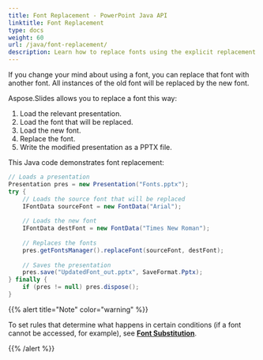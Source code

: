 ```yaml
---
title: Font Replacement - PowerPoint Java API
linktitle: Font Replacement
type: docs
weight: 60
url: /java/font-replacement/
description: Learn how to replace fonts using the explicit replacement method in PowerPoint using the Java API.
---
```


If you change your mind about using a font, you can replace that font with another font. All instances of the old font will be replaced by the new font. 

Aspose.Slides allows you to replace a font this way:

1. Load the relevant presentation. 
2. Load the font that will be replaced.
3. Load the new font. 
4. Replace the font. 
5. Write the modified presentation as a PPTX file.

This Java code demonstrates font replacement:

```java
// Loads a presentation
Presentation pres = new Presentation("Fonts.pptx");
try {
    // Loads the source font that will be replaced
    IFontData sourceFont = new FontData("Arial");
    
    // Loads the new font
    IFontData destFont = new FontData("Times New Roman");
    
    // Replaces the fonts
    pres.getFontsManager().replaceFont(sourceFont, destFont);
    
    // Saves the presentation
    pres.save("UpdatedFont_out.pptx", SaveFormat.Pptx);
} finally {
    if (pres != null) pres.dispose();
}
```

{{% alert title="Note" color="warning" %}} 

To set rules that determine what happens in certain conditions (if a font cannot be accessed, for example), see [**Font Substitution**](/slides/java/font-substitution/). 

{{% /alert %}}
